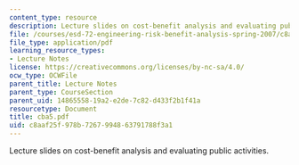 ```yaml
---
content_type: resource
description: Lecture slides on cost-benefit analysis and evaluating public activities.
file: /courses/esd-72-engineering-risk-benefit-analysis-spring-2007/c8aaf25f978b7267994863791788f3a1_cba5.pdf
file_type: application/pdf
learning_resource_types:
- Lecture Notes
license: https://creativecommons.org/licenses/by-nc-sa/4.0/
ocw_type: OCWFile
parent_title: Lecture Notes
parent_type: CourseSection
parent_uid: 14865558-19a2-e2de-7c82-d433f2b1f41a
resourcetype: Document
title: cba5.pdf
uid: c8aaf25f-978b-7267-9948-63791788f3a1
---
```

Lecture slides on cost-benefit analysis and evaluating public activities.